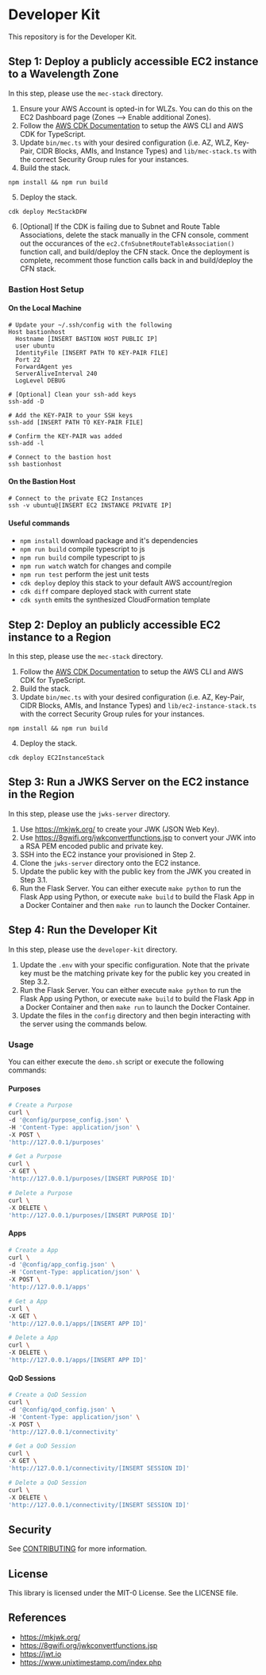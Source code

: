 # Developer Kit

This repository is for the Developer Kit.

## Step 1: Deploy a publicly accessible EC2 instance to a Wavelength Zone

In this step, please use the `mec-stack` directory.

1. Ensure your AWS Account is opted-in for WLZs. You can do this on the EC2 Dashboard page (Zones --> Enable additional Zones).
2. Follow the [AWS CDK Documentation](https://docs.aws.amazon.com/cdk/v2/guide/getting_started.html) to setup the AWS CLI and AWS CDK for TypeScript.
3. Update `bin/mec.ts` with your desired configuration (i.e. AZ, WLZ, Key-Pair, CIDR Blocks, AMIs, and Instance Types) and `lib/mec-stack.ts` with the correct Security Group rules for your instances.
4. Build the stack.
```
npm install && npm run build
```
5. Deploy the stack.
```
cdk deploy MecStackDFW
```
6. [Optional] If the CDK is failing due to Subnet and Route Table Associations, delete the stack manually in the CFN console, comment out the occurances of the `ec2.CfnSubnetRouteTableAssociation()` function call, and build/deploy the CFN stack. Once the deployment is complete, recomment those function calls back in and build/deploy the CFN stack.

###  Bastion Host Setup
#### On the Local Machine
```
# Update your ~/.ssh/config with the following
Host bastionhost
  Hostname [INSERT BASTION HOST PUBLIC IP]
  user ubuntu
  IdentityFile [INSERT PATH TO KEY-PAIR FILE]
  Port 22
  ForwardAgent yes
  ServerAliveInterval 240
  LogLevel DEBUG
  
# [Optional] Clean your ssh-add keys
ssh-add -D
  
# Add the KEY-PAIR to your SSH keys
ssh-add [INSERT PATH TO KEY-PAIR FILE]

# Confirm the KEY-PAIR was added
ssh-add -l

# Connect to the bastion host
ssh bastionhost
```
#### On the Bastion Host
```
# Connect to the private EC2 Instances
ssh -v ubuntu@[INSERT EC2 INSTANCE PRIVATE IP]
```

#### Useful commands
* `npm install`     download package and it's dependencies
* `npm run build`   compile typescript to js
* `npm run build`   compile typescript to js
* `npm run watch`   watch for changes and compile
* `npm run test`    perform the jest unit tests
* `cdk deploy`      deploy this stack to your default AWS account/region
* `cdk diff`        compare deployed stack with current state
* `cdk synth`       emits the synthesized CloudFormation template

## Step 2: Deploy an publicly accessible EC2 instance to a Region

In this step, please use the `mec-stack` directory.

1. Follow the [AWS CDK Documentation](https://docs.aws.amazon.com/cdk/v2/guide/getting_started.html) to setup the AWS CLI and AWS CDK for TypeScript.
2. Build the stack.
3. Update `bin/mec.ts` with your desired configuration (i.e. AZ, Key-Pair, CIDR Blocks, AMIs, and Instance Types) and `lib/ec2-instance-stack.ts` with the correct Security Group rules for your instances.
```
npm install && npm run build
```
4. Deploy the stack.
```
cdk deploy EC2InstanceStack
```

## Step 3: Run a JWKS Server on the EC2 instance in the Region

In this step, please use the `jwks-server` directory.

1. Use https://mkjwk.org/ to create your JWK (JSON Web Key).
2. Use https://8gwifi.org/jwkconvertfunctions.jsp to convert your JWK into a RSA PEM encoded public and private key.
3. SSH into the EC2 instance your provisioned in Step 2.
4. Clone the `jwks-server` directory onto the EC2 instance.
5. Update the public key with the public key from the JWK you created in Step 3.1.
6. Run the Flask Server. You can either execute `make python` to run the Flask App using Python, or execute `make build` to build the Flask App in a Docker Container and then `make run` to launch the Docker Container.

## Step 4: Run the Developer Kit

In this step, please use the `developer-kit` directory.

1. Update the `.env` with your specific configuration. Note that the private key must be the matching private key for the public key you created in Step 3.2.
2. Run the Flask Server. You can either execute `make python` to run the Flask App using Python, or execute `make build` to build the Flask App in a Docker Container and then `make run` to launch the Docker Container.
3. Update the files in the `config` directory and then begin interacting with the server using the commands below.

### Usage

You can either execute the `demo.sh` script or execute the following commands:

#### Purposes

```bash
# Create a Purpose
curl \
-d '@config/purpose_config.json' \
-H 'Content-Type: application/json' \
-X POST \
'http://127.0.0.1/purposes'

# Get a Purpose
curl \
-X GET \
'http://127.0.0.1/purposes/[INSERT PURPOSE ID]'

# Delete a Purpose
curl \
-X DELETE \
'http://127.0.0.1/purposes/[INSERT PURPOSE ID]'
```

#### Apps

```bash
# Create a App
curl \
-d '@config/app_config.json' \
-H 'Content-Type: application/json' \
-X POST \
'http://127.0.0.1/apps'

# Get a App
curl \
-X GET \
'http://127.0.0.1/apps/[INSERT APP ID]'

# Delete a App
curl \
-X DELETE \
'http://127.0.0.1/apps/[INSERT APP ID]'
```

#### QoD Sessions

```bash
# Create a QoD Session
curl \
-d '@config/qod_config.json' \
-H 'Content-Type: application/json' \
-X POST \
'http://127.0.0.1/connectivity'

# Get a QoD Session
curl \
-X GET \
'http://127.0.0.1/connectivity/[INSERT SESSION ID]'

# Delete a QoD Session
curl \
-X DELETE \
'http://127.0.0.1/connectivity/[INSERT SESSION ID]'
```

## Security

See [CONTRIBUTING](CONTRIBUTING.md#security-issue-notifications) for more information.

## License

This library is licensed under the MIT-0 License. See the LICENSE file.

## References

- https://mkjwk.org/
- https://8gwifi.org/jwkconvertfunctions.jsp
- https://jwt.io
- https://www.unixtimestamp.com/index.php